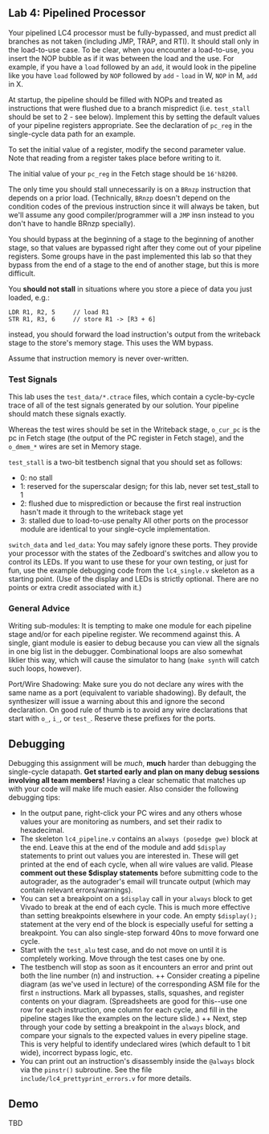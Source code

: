 ## Lab 4: Pipelined Processor

Your pipelined LC4 processor must be fully-bypassed, and must predict all branches as not taken (including JMP, TRAP, and RTI). It should stall only in the load-to-use case. To be clear, when you encounter a load-to-use, you insert the NOP bubble as if it was between the load and the use. For example, if you have a `load` followed by an `add`, it would look in the pipeline like you have `load` followed by `NOP` followed by `add` - `load` in W, `NOP` in M, `add` in X.

At startup, the pipeline should be filled with NOPs and treated as instructions that were flushed due to a branch mispredict (i.e. `test_stall` should be set to 2 - see below). Implement this by setting the default values of your pipeline registers appropriate. See the declaration of `pc_reg` in the single-cycle data path for an example.

To set the initial value of a register, modify the second parameter value. Note that reading from a register takes place before writing to it.

The initial value of your `pc_reg` in the Fetch stage should be `16'h8200`.

The only time you should stall unnecessarily is on a `BRnzp` instruction that depends on a prior load. (Technically, `BRnzp` doesn't depend on the condition codes of the previous instruction since it will always be taken, but we'll assume any good compiler/programmer will a `JMP` insn instead to you don't have to handle BRnzp specially).

You should bypass at the beginning of a stage to the beginning of another stage, so that values are bypassed right after they come out of your pipeline registers. Some groups have in the past implemented this lab so that they bypass from the end of a stage to the end of another stage, but this is more difficult.

You **should not stall** in situations where you store a piece of data you just loaded, e.g.:
```
LDR R1, R2, 5     // load R1
STR R1, R3, 6     // store R1 -> [R3 + 6]
```
instead, you should forward the load instruction's output from the writeback stage to the store's memory stage. This uses the WM bypass.

Assume that instruction memory is never over-written.

### Test Signals

This lab uses the `test_data/*.ctrace` files, which contain a cycle-by-cycle trace of all of the test signals generated by our solution. Your pipeline should match these signals exactly.

Whereas the test wires should be set in the Writeback stage, `o_cur_pc` is the pc in Fetch stage (the output of the PC register in Fetch stage), and the `o_dmem_*` wires are set in Memory stage.

`test_stall` is a two-bit testbench signal that you should set as follows:
+ 0: no stall
+ 1: reserved for the superscalar design; for this lab, never set test_stall to 1
+ 2: flushed due to misprediction or because the first real instruction hasn't made it through to the writeback stage yet
+ 3: stalled due to load-to-use penalty
All other ports on the processor module are identical to your single-cycle implementation.

`switch_data` and `led_data`: You may safely ignore these ports. They provide your processor with the states of the Zedboard's switches and allow you to control its LEDs. If you want to use these for your own testing, or just for fun, use the example debugging code from the `lc4_single.v` skeleton as a starting point. (Use of the display and LEDs is strictly optional. There are no points or extra credit associated with it.)

### General Advice

Writing sub-modules: It is tempting to make one module for each pipeline stage and/or for each pipeline register. We recommend against this. A single, giant module is easier to debug because you can view all the signals in one big list in the debugger. Combinational loops are also somewhat liklier this way, which will cause the simulator to hang (`make synth` will catch such loops, however).

Port/Wire Shadowing: Make sure you do not declare any wires with the same name as a port (equivalent to variable shadowing). By default, the synthesizer will issue a warning about this and ignore the second declaration. On good rule of thumb is to avoid any wire declarations that start with `o_`, `i_`, or `test_`. Reserve these prefixes for the ports.

## Debugging

Debugging this assignment will be *much*, **much** harder than debugging the single-cycle datapath. **Get started early and plan on many debug sessions involving all team members!** Having a clear schematic that matches up with your code will make life much easier. Also consider the following debugging tips:

+ In the output pane, right-click your PC wires and any others whose values your are monitoring as numbers, and set their radix to hexadecimal.
+ The skeleton `lc4_pipeline.v` contains an `always (posedge gwe)` block at the end. Leave this at the end of the module and add `$display` statements to print out values you are interested in. These will get printed at the end of each cycle, when all wire values are valid. Please **comment out these $display statements** before submitting code to the autograder, as the autograder's email will truncate output (which may contain relevant errors/warnings).
+ You can set a breakpoint on a `$display` call in your `always` block to get Vivado to break at the end of each cycle. This is much more effective than setting breakpoints elsewhere in your code. An empty `$display();` statement at the very end of the block is especially useful for setting a breakpoint. You can also single-step forward 40ns to move forward one cycle.
+ Start with the `test_alu` test case, and do not move on until it is completely working. Move through the test cases one by one.
+ The testbench will stop as soon as it encounters an error and print out both the line number (n) and instruction.
++ Consider creating a pipeline diagram (as we've used in lecture) of the corresponding ASM file for the first `n` instructions. Mark all bypasses, stalls, squashes, and register contents on your diagram. (Spreadsheets are good for this--use one row for each instruction, one column for each cycle, and fill in the pipeline stages like the examples on the lecture slide.)
++ Next, step through your code by setting a breakpoint in the `always` block, and compare your signals to the expected values in every pipeline stage. This is very helpful to identify undeclared wires (which default to 1 bit wide), incorrect bypass logic, etc.
+ You can print out an instruction's disassembly inside the `@always` block via the `pinstr()` subroutine. See the file `include/lc4_prettyprint_errors.v` for more details.

## Demo

TBD
